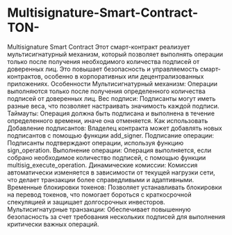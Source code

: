 # Multisignature-Smart-Contract-TON-
Multisignature Smart Contract
Этот смарт-контракт реализует мультисигнатурный механизм, который позволяет выполнять операции только после получения необходимого количества подписей от доверенных лиц. Это повышает безопасность и управляемость смарт-контрактов, особенно в корпоративных или децентрализованных приложениях.
Особенности
Мультисигнатурный механизм: Операции выполняются только после получения определенного количества подписей от доверенных лиц.
Вес подписи: Подписанты могут иметь разные веса, что позволяет настраивать значимость каждой подписи.
Таймауты: Операция должна быть подписана и выполнена в течение определенного времени, иначе она отменяется.
Как использовать
Добавление подписантов: Владелец контракта может добавлять новых подписантов с помощью функции add_signer.
Подписание операции: Подписанты подтверждают операции, используя функцию 
sign_operation.
Выполнение операции: Операция выполняется, если собрано необходимое количество подписей, с помощью функции multisig_execute_operation.
Динамические комиссии:
Комиссия автоматически изменяется в зависимости от текущей нагрузки сети, что делает транзакции более справедливыми и адаптивными.
Временные блокировки токенов:
Позволяет устанавливать блокировки на перевод токенов, что помогает бороться с краткосрочной спекуляцией и защищает долгосрочных инвесторов.
Мультисигнатурные транзакции:
Обеспечивает повышенную безопасность за счет требования нескольких подписей для выполнения критически важных операций.
